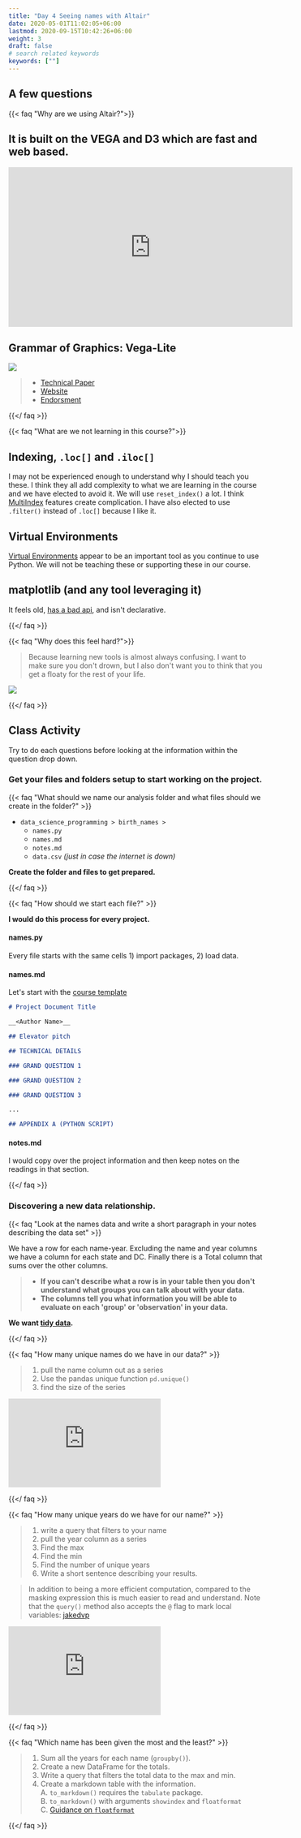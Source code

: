 ```yaml
---
title: "Day 4 Seeing names with Altair"
date: 2020-05-01T11:02:05+06:00
lastmod: 2020-09-15T10:42:26+06:00
weight: 3
draft: false
# search related keywords
keywords: [""]
---
```


## A few questions


{{< faq "Why are we using Altair?">}}

## It is built on the VEGA and D3 which are fast and web based.

<iframe width="560" height="315" src="https://www.youtube.com/embed/AAuPPorsmJc" frameborder="0" allow="accelerometer; autoplay; clipboard-write; encrypted-media; gyroscope; picture-in-picture" allowfullscreen></iframe>

## Grammar of Graphics: Vega-Lite

![](altair_grammar_graphics.png)

> - [Technical Paper](https://www.domoritz.de/papers/2017-VegaLite-InfoVis.pdf)
> - [Website](https://vega.github.io/vega-lite/)
> - [Endorsment](https://medium.com/@robin.linacre/why-im-backing-vega-lite-as-our-default-tool-for-data-visualisation-51c20970df39)


{{</ faq >}}

{{< faq "What are we not learning in this course?">}}

## Indexing, `.loc[]` and `.iloc[]`

I may not be experienced enough to understand why I should teach you these. I think they all add complexity to what we are learning in the course and we have elected to avoid it.  We will use `reset_index()` a lot.  I think [MultiIndex](https://towardsdatascience.com/how-to-use-multiindex-in-pandas-to-level-up-your-analysis-aeac7f451fce) features create complication. I have also elected to use `.filter()` instead of `.loc[]` because I like it.

## Virtual Environments

[Virtual Environments](https://towardsdatascience.com/virtual-environments-for-data-science-running-python-and-jupyter-with-pipenv-c6cb6c44a405#:~:text=The%20primary%20purpose%20of%20Python,dependencies%20every%20other%20project%20has.) appear to be an important tool as you continue to use Python.  We will not be teaching these or supporting these in our course.

## matplotlib (and any tool leveraging it)

It feels old, [has a bad api](https://ryxcommar.com/2020/04/11/why-you-hate-matplotlib/), and isn't declarative.

{{</ faq >}}

{{< faq "Why does this feel hard?">}}

> Because learning new tools is almost always confusing.  I want to make sure you don't drown, but I also don't want you to think that you get a floaty for the rest of your life. 

![](ds_hour_notes.png)

{{</ faq >}}


## Class Activity

Try to do each questions before looking at the information within the question drop down.

### Get your files and folders setup to start working on the project.

{{< faq "What should we name our analysis folder and what files should we create in the folder?" >}}

- `data_science_programming > birth_names >`    
    - `names.py`   
    - `names.md`
    - `notes.md`
    - `data.csv` _(just in case the internet is down)_

__Create the folder and files to get prepared.__

{{</ faq >}}


{{< faq "How should we start each file?" >}}

__I would do this process for every project.__

#### names.py

Every file starts with the same cells 1) import packages, 2) load data.

#### names.md

Let's start with the [course template](../../template/cse250_project_template.md)

```md
# Project Document Title

__<Author Name>__

## Elevator pitch

## TECHNICAL DETAILS

### GRAND QUESTION 1

### GRAND QUESTION 2

### GRAND QUESTION 3

...

## APPENDIX A (PYTHON SCRIPT)

```

#### notes.md

I would copy over the project information and then keep notes on the readings in that section.

{{</ faq >}}


### Discovering a new data relationship.

{{< faq "Look at the names data and write a short paragraph in your notes describing the data set" >}}

We have a row for each name-year.  Excluding the name and year columns we have a column for each state and DC. Finally there is a Total column that sums over the other columns.

> - __If you can't describe what a row is in your table then you don't understand what groups you can talk about with your data.__
> - __The columns tell you what information you will be able to evaluate on each 'group' or 'observation' in your data.__

 __We want [tidy data](https://byuidatascience.github.io/python4ds/tidy-data.html).__

{{</ faq >}}


{{< faq "How many unique names do we have in our data?" >}}

> 1. pull the name column out as a series
> 2. Use the pandas unique function `pd.unique()`
> 3. find the size of the series

<!-- pd.unique(dat.name).size -->

<iframe src="https://beepmyclock.com/widget/timer" frameborder="0" style="border:0;height:175px;"></iframe>

{{</ faq >}}



{{< faq "How many unique years do we have for our name?" >}}

> 1. write a query that filters to your name
> 2. pull the year column as a series
> 3. Find the max
> 4. Find the min
> 5. Find the number of unique years
> 6. Write a short sentence describing your results.

<!-- pd.unique(dat.query('name == "John"').year).min()
pd.unique(dat.query('name == "John"').year).max()
pd.unique(dat.query('name == "John"').year).size -->

> In addition to being a more efficient computation, compared to the masking expression this is much easier to read and understand. Note that the `query()` method also accepts the `@` flag to mark local variables:
> [jakedvp](https://jakevdp.github.io/PythonDataScienceHandbook/03.12-performance-eval-and-query.html)


<iframe src="https://beepmyclock.com/widget/timer" frameborder="0" style="border:0;height:175px;"></iframe>

{{</ faq >}}


{{< faq "Which name has been given the most and the least?" >}}

> 1. Sum all the years for each name (`groupby()`).
> 2. Create a new DataFrame for the totals.
> 3. Write a query that filters the total data to the max and min.
> 4. Create a markdown table with the information.    
>     A. `to_markdown()` requires the `tabulate` package.    
>     B. `to_markdown()` with arguments `showindex` and `floatformat`    
>     C. [Guidance on `floatformat`](https://stackoverflow.com/questions/37079957/pythons-tabulate-number-of-decimal/37080063)    

<!-- dat_total = dat.groupby('name').agg(n = ('Total', 'sum')).reset_index()
print(dat_total
    .query('n in [@dat_total.n.max(), @dat_total.n.min()]')
    .to_markdown(showindex = False, floatfmt=".0f")) -->


{{</ faq >}}

